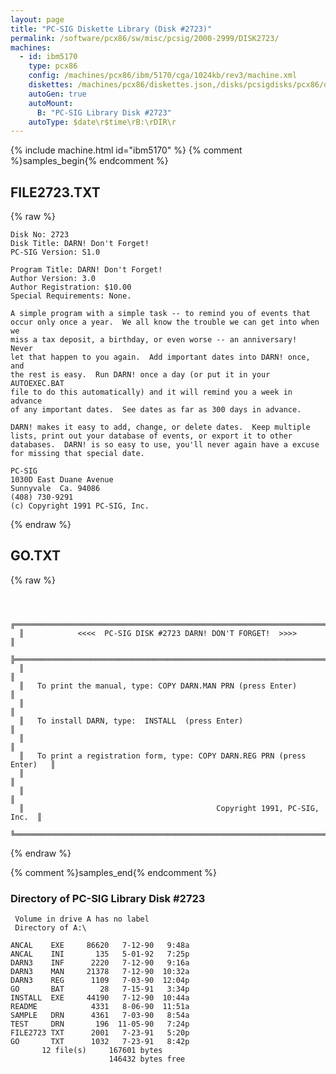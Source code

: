 ```yaml
---
layout: page
title: "PC-SIG Diskette Library (Disk #2723)"
permalink: /software/pcx86/sw/misc/pcsig/2000-2999/DISK2723/
machines:
  - id: ibm5170
    type: pcx86
    config: /machines/pcx86/ibm/5170/cga/1024kb/rev3/machine.xml
    diskettes: /machines/pcx86/diskettes.json,/disks/pcsigdisks/pcx86/diskettes.json
    autoGen: true
    autoMount:
      B: "PC-SIG Library Disk #2723"
    autoType: $date\r$time\rB:\rDIR\r
---
```


{% include machine.html id="ibm5170" %}
{% comment %}samples_begin{% endcomment %}

## FILE2723.TXT

{% raw %}
```
Disk No: 2723                                                           
Disk Title: DARN! Don't Forget!                                         
PC-SIG Version: S1.0                                                      
                                                                        
Program Title: DARN! Don't Forget!                                      
Author Version: 3.0                                                     
Author Registration: $10.00                                             
Special Requirements: None.                                             
                                                                        
A simple program with a simple task -- to remind you of events that     
occur only once a year.  We all know the trouble we can get into when we
miss a tax deposit, a birthday, or even worse -- an anniversary!  Never 
let that happen to you again.  Add important dates into DARN! once, and 
the rest is easy.  Run DARN! once a day (or put it in your AUTOEXEC.BAT 
file to do this automatically) and it will remind you a week in advance 
of any important dates.  See dates as far as 300 days in advance.       
                                                                        
DARN! makes it easy to add, change, or delete dates.  Keep multiple     
lists, print out your database of events, or export it to other         
databases.  DARN! is so easy to use, you'll never again have a excuse   
for missing that special date.                                          
                                                                        
PC-SIG                                                                  
1030D East Duane Avenue                                                 
Sunnyvale  Ca. 94086                                                    
(408) 730-9291                                                          
(c) Copyright 1991 PC-SIG, Inc.                                         
```
{% endraw %}

## GO.TXT

{% raw %}
```


  ╔═════════════════════════════════════════════════════════════════════════╗
  ║            <<<<  PC-SIG DISK #2723 DARN! DON'T FORGET!  >>>>            ║
  ╠═════════════════════════════════════════════════════════════════════════╣
  ║                                                                         ║
  ║   To print the manual, type: COPY DARN.MAN PRN (press Enter)            ║
  ║                                                                         ║
  ║   To install DARN, type:  INSTALL  (press Enter)                        ║
  ║                                                                         ║
  ║   To print a registration form, type: COPY DARN.REG PRN (press Enter)   ║
  ║                                                                         ║
  ║                                                                         ║
  ║                                           Copyright 1991, PC-SIG, Inc.  ║
  ╚═════════════════════════════════════════════════════════════════════════╝
```
{% endraw %}

{% comment %}samples_end{% endcomment %}

### Directory of PC-SIG Library Disk #2723

     Volume in drive A has no label
     Directory of A:\

    ANCAL    EXE     86620   7-12-90   9:48a
    ANCAL    INI       135   5-01-92   7:25p
    DARN3    INF      2220   7-12-90   9:16a
    DARN3    MAN     21378   7-12-90  10:32a
    DARN3    REG      1109   7-03-90  12:04p
    GO       BAT        28   7-15-91   3:34p
    INSTALL  EXE     44190   7-12-90  10:44a
    README            4331   8-06-90  11:51a
    SAMPLE   DRN      4361   7-03-90   8:54a
    TEST     DRN       196  11-05-90   7:24p
    FILE2723 TXT      2001   7-23-91   5:20p
    GO       TXT      1032   7-23-91   8:42p
           12 file(s)     167601 bytes
                          146432 bytes free
